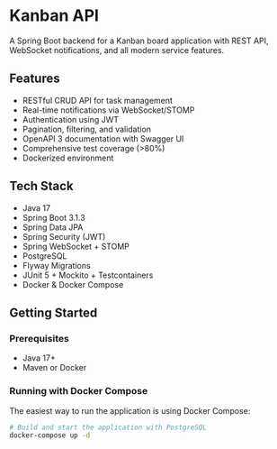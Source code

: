 # Kanban API

A Spring Boot backend for a Kanban board application with REST API, WebSocket notifications, and all modern service features.

## Features

- RESTful CRUD API for task management
- Real-time notifications via WebSocket/STOMP
- Authentication using JWT
- Pagination, filtering, and validation
- OpenAPI 3 documentation with Swagger UI
- Comprehensive test coverage (>80%)
- Dockerized environment

## Tech Stack

- Java 17
- Spring Boot 3.1.3
- Spring Data JPA
- Spring Security (JWT)
- Spring WebSocket + STOMP
- PostgreSQL
- Flyway Migrations
- JUnit 5 + Mockito + Testcontainers
- Docker & Docker Compose

## Getting Started

### Prerequisites

- Java 17+
- Maven or Docker

### Running with Docker Compose

The easiest way to run the application is using Docker Compose:

```bash
# Build and start the application with PostgreSQL
docker-compose up -d